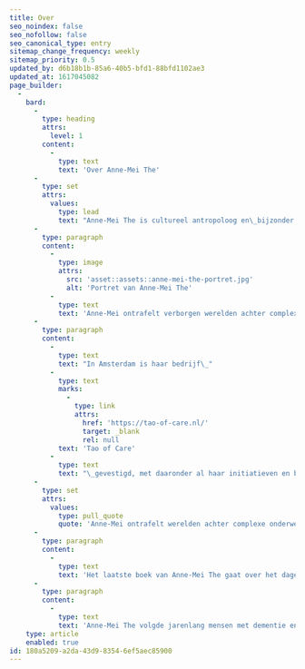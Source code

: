 ```yaml
---
title: Over
seo_noindex: false
seo_nofollow: false
seo_canonical_type: entry
sitemap_change_frequency: weekly
sitemap_priority: 0.5
updated_by: d6b18b1b-85a6-40b5-bfd1-88bfd1102ae3
updated_at: 1617045082
page_builder:
  -
    bard:
      -
        type: heading
        attrs:
          level: 1
        content:
          -
            type: text
            text: 'Over Anne-Mei The'
      -
        type: set
        attrs:
          values:
            type: lead
            text: "Anne-Mei The is cultureel antropoloog en\_bijzonder hoogleraar Langdurige Zorg en Sociale Benadering Dementie aan de Vrije Universiteit Amsterdam. Ze heeft naam gemaakt als onderzoekster en schrijfster van spraakmakende boeken, zoals haar laatste boek 'Dagelijks leven met dementie - een blik achter de voordeur' en het opnieuw actuele 'Verlossers naast God'."
      -
        type: paragraph
        content:
          -
            type: image
            attrs:
              src: 'asset::assets::anne-mei-the-portret.jpg'
              alt: 'Portret van Anne-Mei The'
          -
            type: text
            text: 'Anne-Mei ontrafelt verborgen werelden achter complexe en aangrijpende onderwerpen als euthanasie, het naderende levenseinde, palliatieve zorg en dementie. In de afgelopen jaren is hier de ‘Sociale Benadering Dementie’ uit voortgekomen.'
      -
        type: paragraph
        content:
          -
            type: text
            text: "In Amsterdam is haar bedrijf\_"
          -
            type: text
            marks:
              -
                type: link
                attrs:
                  href: 'https://tao-of-care.nl/'
                  target: _blank
                  rel: null
            text: 'Tao of Care'
          -
            type: text
            text: "\_gevestigd, met daaronder al haar initiatieven en bedrijven in de zorg.ar maken van euthanasie. Maar zitten we op het goede spoor? Doen we mensen met dementie en hun naasten hiermee niet tekort? Weten we eigenlijk wel wat hun behoeften zijn?"
      -
        type: set
        attrs:
          values:
            type: pull_quote
            quote: 'Anne-Mei ontrafelt werelden achter complexe onderwerpen als euthanasie, het naderende levenseinde, palliatieven zorg en dementie.'
      -
        type: paragraph
        content:
          -
            type: text
            text: 'Het laatste boek van Anne-Mei The gaat over het dagelijks leven met dementie, ook wel de epidemie van de 21ste eeuw genoemd. Vrijwel iedereen krijgt ermee te maken. Oplossingen voor het dementie vraagstuk worden in allerlei aspecten gezocht: in een vroegtijdige diagnose, het zoeken naar genezing, in langer thuis wonen en een dementievriendelijke samenleving. In investeringen in de verpleeghuiszorg en het toelaatbaar maken van euthanasie. Maar zitten we op het goede spoor? Doen we mensen met dementie en hun naasten hiermee niet tekort? Weten we eigenlijk wel wat hun behoeften zijn?'
      -
        type: paragraph
        content:
          -
            type: text
            text: 'Anne-Mei The volgde jarenlang mensen met dementie en hun naasten en sprak met honderden betrokkenen en experts. Dit boek is een must voor iedereen die te maken heeft met dementie. Voor mensen met dementie en hun naasten, maar ook voor zorgprofessionals.'
    type: article
    enabled: true
id: 180a5209-a2da-43d9-8354-6ef5aec85900
---
```

